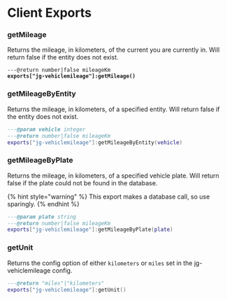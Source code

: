 # Client Exports

### getMileage

Returns the mileage, in kilometers, of the current you are currently in. Will return false if the entity does not exist.

<pre class="language-lua"><code class="lang-lua">---@return number|false mileageKm
<strong>exports["jg-vehiclemileage"]:getMileage()
</strong></code></pre>

### getMileageByEntity

Returns the mileage, in kilometers, of a specified entity. Will return false if the entity does not exist.

```lua
---@param vehicle integer
---@return number|false mileageKm
exports["jg-vehiclemileage"]:getMileageByEntity(vehicle)
```

### getMileageByPlate

Returns the mileage, in kilometers, of a specified vehicle plate. Will return false if the plate could not be found in the database.

{% hint style="warning" %}
This export makes a database call, so use sparingly.
{% endhint %}

```lua
---@param plate string
---@return number|false mileageKm
exports["jg-vehiclemileage"]:getMileageByPlate(plate)
```

### getUnit

Returns the config option of either `kilometers` or `miles` set in the jg-vehiclemileage config.

```lua
---@return "miles"|"kilometers"
exports["jg-vehiclemileage"]:getUnit()
```

